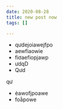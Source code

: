 ```yaml
---
date: 2020-08-28
title: new post now
tags: []

---
```

* qưdejoiawejfpo
* aewfiaowie
* fiơaefiopjawp
* ưdqD
* Qưd

qư

* èawofjpoawe
* foằpowe